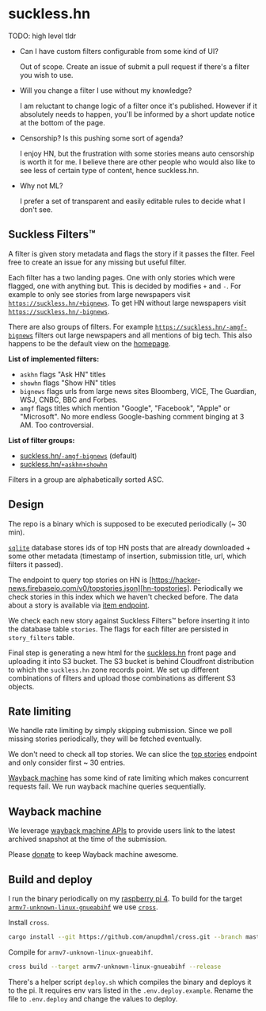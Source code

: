 # suckless.hn
TODO: high level tldr

* Can I have custom filters configurable from some kind of UI?

    Out of scope. Create an issue of submit a pull request if there's a filter you wish to use.

* Will you change a filter I use without my knowledge?

    I am reluctant to change logic of a filter once it's published. However if it absolutely needs to happen, you'll be informed by a short update notice at the bottom of the page.

* Censorship? Is this pushing some sort of agenda?

    I enjoy HN, but the frustration with some stories means auto censorship is worth it for me. I believe there are other people who would also like to see less of certain type of content, hence suckless.hn.

* Why not ML?

    I prefer a set of transparent and easily editable rules to decide what I don't see.

## Suckless Filters™
A filter is given story metadata and flags the story if it passes the filter. Feel free to create an issue for any missing but useful filter.

Each filter has a two landing pages. One with only stories which were flagged, one with anything but. This is decided by modifies `+` and `-`. For example to only see stories from large newspapers visit [`https://suckless.hn/+bignews`](https://suckless.hn/+bignews). To get HN without large newspapers visit [`https://suckless.hn/-bignews`](https://suckless.hn/-bignews).

There are also groups of filters. For example [`https://suckless.hn/-amgf-bignews`](https://suckless.hn/-amgf-bignews) filters out large newspapers and all mentions of big tech. This also happens to be the default view on the [homepage][homepage].

**List of implemented filters:**
* `askhn` flags "Ask HN" titles
* `showhn` flags "Show HN" titles
* `bignews` flags urls from large news sites Bloomberg, VICE, The Guardian, WSJ, CNBC, BBC and Forbes.
* `amgf` flags titles which mention "Google", "Facebook", "Apple" or "Microsoft". No more endless Google-bashing comment binging at 3 AM. Too controversial.

**List of filter groups:**
* [suckless.hn/`-amgf-bignews`](https://suckless.hn/-amgf-bignews) (default)
* [suckless.hn/`+askhn+showhn`](https://suckless.hn/+askhn+showhn)

Filters in a group are alphabetically sorted ASC.

## Design
The repo is a binary which is supposed to be executed periodically (~ 30 min).

[`sqlite`][sqlite] database stores ids of top HN posts that are already downloaded + some other metadata (timestamp of insertion, submission title, url, which filters it passed).

The endpoint to query top stories on HN is [https://hacker-news.firebaseio.com/v0/topstories.json][hn-topstories]. Periodically we check stories in this index which we haven't checked before. The data about a story is available via [item endpoint][hn-item].

We check each new story against Suckless Filters™ before inserting it into the database table `stories`. The flags for each filter are persisted in `story_filters` table.

Final step is generating a new html for the [suckless.hn][suckless-hn] front page and uploading it into S3 bucket. The S3 bucket is behind Cloudfront distribution to which the `suckless.hn` zone records point. We set up different combinations of filters and upload those combinations as different S3 objects.

## Rate limiting
We handle rate limiting by simply skipping submission. Since we poll missing stories periodically, they will be fetched eventually.

We don't need to check all top stories. We can slice the [top stories][hn-topstories] endpoint and only consider first ~ 30 entries.

[Wayback machine](#wayback-machine) has some kind of rate limiting which makes concurrent requests fail. We run wayback machine queries sequentially.

## Wayback machine
We leverage [wayback machine APIs][wayback-machine-api] to provide users link to the latest archived snapshot at the time of the submission.

Please [donate][wayback-donate] to keep Wayback machine awesome.

## Build and deploy
I run the binary periodically on my [raspberry pi 4][pi-4]. To build for the target [`armv7-unknown-linux-gnueabihf`][pi-target] we use [`cross`][cross].

Install `cross`.

```bash
cargo install --git https://github.com/anupdhml/cross.git --branch master
```

Compile for `armv7-unknown-linux-gnueabihf`.

```bash
cross build --target armv7-unknown-linux-gnueabihf --release
```

There's a helper script `deploy.sh` which compiles the binary and deploys it to the pi. It requires env vars listed in the `.env.deploy.example`. Rename the file to `.env.deploy` and change the values to deploy.

<!-- References -->
[homepage]: https://suckless.hn
[pi-4]: https://www.raspberrypi.org/products/raspberry-pi-4-model-b
[pi-target]: https://chacin.dev/blog/cross-compiling-rust-for-the-raspberry-pi
[cross]: https://github.com/rust-embedded/cross
[sqlite]: https://github.com/rusqlite/rusqlite
[hn-topstories]: https://github.com/HackerNews/API#new-top-and-best-stories
[hn-item]: https://github.com/HackerNews/API#items
[suckless-hn]: https://suckless.hn
[wayback-machine-api]: https://archive.org/help/wayback_api.php
[wayback-donate]: https://archive.org/donate
